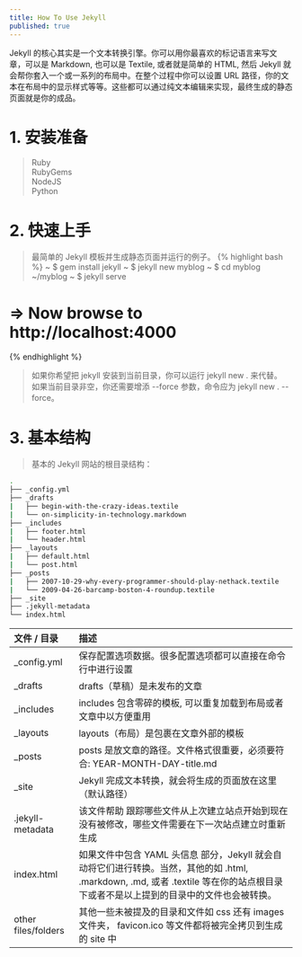 ```yaml
---
title: How To Use Jekyll
published: true
---
```


Jekyll 的核心其实是一个文本转换引擎。你可以用你最喜欢的标记语言来写文章，可以是 Markdown, 也可以是 Textile, 或者就是简单的 HTML, 然后 Jekyll 就会帮你套入一个或一系列的布局中。在整个过程中你可以设置 URL 路径，你的文本在布局中的显示样式等等。这些都可以通过纯文本编辑来实现，最终生成的静态页面就是你的成品。

# [](#header-1)1. 安装准备
> Ruby  
> RubyGems  
> NodeJS  
> Python  

# [](#header-2)2. 快速上手
> 最简单的 Jekyll 模板并生成静态页面并运行的例子。
{% highlight bash %}
~ $ gem install jekyll
~ $ jekyll new myblog
~ $ cd myblog ~/myblog
~ $ jekyll serve
# => Now browse to http://localhost:4000
{% endhighlight %}
> 如果你希望把 jekyll 安装到当前目录，你可以运行 jekyll new . 来代替。  
> 如果当前目录非空，你还需要增添 --force 参数，命令应为 jekyll new . --force。

# [](#header-3)3. 基本结构
> 基本的 Jekyll 网站的根目录结构：
```bash
.
├── _config.yml
├── _drafts
|   ├── begin-with-the-crazy-ideas.textile
|   └── on-simplicity-in-technology.markdown
├── _includes
|   ├── footer.html
|   └── header.html
├── _layouts
|   ├── default.html
|   └── post.html
├── _posts
|   ├── 2007-10-29-why-every-programmer-should-play-nethack.textile
|   └── 2009-04-26-barcamp-boston-4-roundup.textile
├── _site
├── .jekyll-metadata
└── index.html
```

| 文件 / 目录 | 描述 |
|:------------|:------------------|
| _config.yml | 保存配置选项数据。很多配置选项都可以直接在命令行中进行设置 |
| _drafts | drafts（草稿）是未发布的文章|
| _includes | includes 包含零碎的模板, 可以重复加载到布局或者文章中以方便重用 | 
| _layouts | layouts（布局）是包裹在文章外部的模板    | 
| _posts | posts 是放文章的路径。文件格式很重要，必须要符合: YEAR-MONTH-DAY-title.md |
| _site | Jekyll 完成文本转换，就会将生成的页面放在这里（默认路径） |
| .jekyll-metadata | 该文件帮助 跟踪哪些文件从上次建立站点开始到现在没有被修改，哪些文件需要在下一次站点建立时重新生成 |
| index.html | 如果文件中包含 YAML 头信息 部分，Jekyll 就会自动将它们进行转换。当然，其他的如 .html, .markdown, .md, 或者 .textile 等在你的站点根目录下或者不是以上提到的目录中的文件也会被转换。 |
| other files/folders | 其他一些未被提及的目录和文件如 css 还有 images 文件夹， favicon.ico 等文件都将被完全拷贝到生成的 site 中 |
